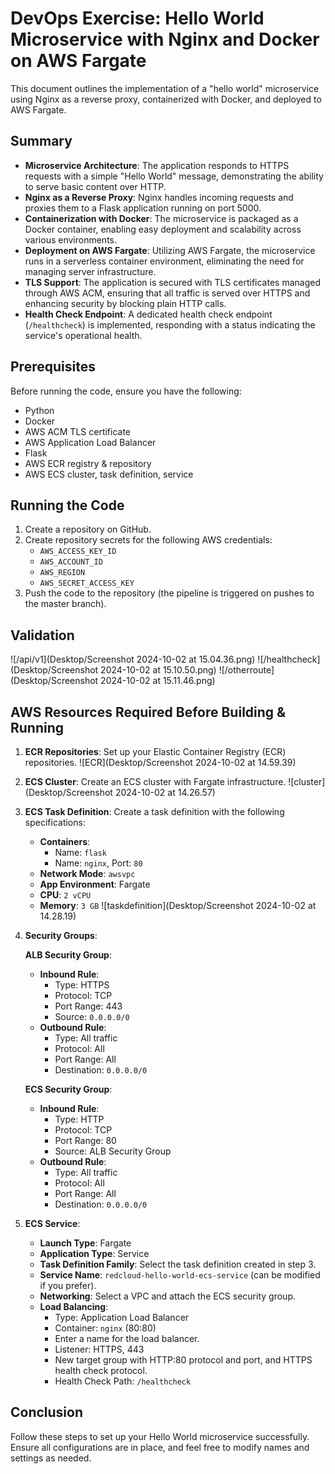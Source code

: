 # DevOps Exercise: Hello World Microservice with Nginx and Docker on AWS Fargate

This document outlines the implementation of a "hello world" microservice using Nginx as a reverse proxy, containerized with Docker, and deployed to AWS Fargate.

## Summary

- **Microservice Architecture**: The application responds to HTTPS requests with a simple "Hello World" message, demonstrating the ability to serve basic content over HTTP.
- **Nginx as a Reverse Proxy**: Nginx handles incoming requests and proxies them to a Flask application running on port 5000.
- **Containerization with Docker**: The microservice is packaged as a Docker container, enabling easy deployment and scalability across various environments.
- **Deployment on AWS Fargate**: Utilizing AWS Fargate, the microservice runs in a serverless container environment, eliminating the need for managing server infrastructure.
- **TLS Support**: The application is secured with TLS certificates managed through AWS ACM, ensuring that all traffic is served over HTTPS and enhancing security by blocking plain HTTP calls.
- **Health Check Endpoint**: A dedicated health check endpoint (`/healthcheck`) is implemented, responding with a status indicating the service's operational health.

## Prerequisites

Before running the code, ensure you have the following:

- Python
- Docker
- AWS ACM TLS certificate
- AWS Application Load Balancer
- Flask
- AWS ECR registry & repository
- AWS ECS cluster, task definition, service

## Running the Code

1. Create a repository on GitHub.
2. Create repository secrets for the following AWS credentials:
   - `AWS_ACCESS_KEY_ID`
   - `AWS_ACCOUNT_ID`
   - `AWS_REGION`
   - `AWS_SECRET_ACCESS_KEY`
3. Push the code to the repository (the pipeline is triggered on pushes to the master branch).

## Validation
![/api/v1](Desktop/Screenshot 2024-10-02 at 15.04.36.png)
![/healthcheck](Desktop/Screenshot 2024-10-02 at 15.10.50.png)
![/otherroute](Desktop/Screenshot 2024-10-02 at 15.11.46.png)

## AWS Resources Required Before Building & Running

1. **ECR Repositories**: Set up your Elastic Container Registry (ECR) repositories.
![ECR](Desktop/Screenshot 2024-10-02 at 14.59.39)

2. **ECS Cluster**: Create an ECS cluster with Fargate infrastructure.
![cluster](Desktop/Screenshot 2024-10-02 at 14.26.57)

3. **ECS Task Definition**: Create a task definition with the following specifications:
   - **Containers**:
     - Name: `flask`
     - Name: `nginx`, Port: `80`
   - **Network Mode**: `awsvpc`
   - **App Environment**: Fargate
   - **CPU**: `2 vCPU`
   - **Memory**: `3 GB`
![taskdefinition](Desktop/Screenshot 2024-10-02 at 14.28.19)

4. **Security Groups**:

   **ALB Security Group**:
   - **Inbound Rule**:
     - Type: HTTPS
     - Protocol: TCP
     - Port Range: 443
     - Source: `0.0.0.0/0`
   - **Outbound Rule**:
     - Type: All traffic
     - Protocol: All
     - Port Range: All
     - Destination: `0.0.0.0/0`

   **ECS Security Group**:
   - **Inbound Rule**:
     - Type: HTTP
     - Protocol: TCP
     - Port Range: 80
     - Source: ALB Security Group
   - **Outbound Rule**:
     - Type: All traffic
     - Protocol: All
     - Port Range: All
     - Destination: `0.0.0.0/0`

5. **ECS Service**:
   - **Launch Type**: Fargate
   - **Application Type**: Service
   - **Task Definition Family**: Select the task definition created in step 3.
   - **Service Name**: `redcloud-hello-world-ecs-service` (can be modified if you prefer).
   - **Networking**: Select a VPC and attach the ECS security group.
   - **Load Balancing**:
     - Type: Application Load Balancer
     - Container: `nginx` (80:80)
     - Enter a name for the load balancer.
     - Listener: HTTPS, 443
     - New target group with HTTP:80 protocol and port, and HTTPS health check protocol.
     - Health Check Path: `/healthcheck`

## Conclusion

Follow these steps to set up your Hello World microservice successfully. Ensure all configurations are in place, and feel free to modify names and settings as needed.
